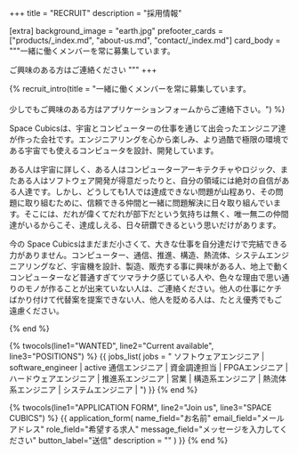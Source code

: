 +++
title = "RECRUIT"
description = "採用情報"

[extra]
background_image = "earth.jpg"
prefooter_cards = ["products/_index.md", "about-us.md", "contact/_index.md"]
card_body = """一緒に働くメンバーを常に募集しています。

ご興味のある方はご連絡ください
"""
+++

{% recruit_intro(title = "一緒に働くメンバーを常に募集しています。<br><br> 少しでもご興味のある方はアプリケーションフォームからご連絡下さい。") %}

Space Cubicsは、宇宙とコンピューターの仕事を通じて出会ったエンジニア達が作った会社です。エンジニアリングを心から楽しみ、より過酷で極限の環境である宇宙でも使えるコンピュータを設計、開発しています。

ある人は宇宙に詳しく、ある人はコンピューターアーキテクチャやロジック、またある人はソフトウェア開発が得意だったりと、自分の領域には絶対の自信がある人達です。しかし、どうしても1人では達成できない問題が山程あり、その問題に取り組むために、信頼できる仲間と一緒に問題解決に日々取り組んでいます。そこには、だれが偉くてだれが部下だという気持ちは無く、唯一無二の仲間達がいるからこそ、達成しえる、日々研鑽できるという思いだけがあります。

今の Space Cubicsはまだまだ小さくて、大きな仕事を自分達だけで完結できる力がありません。コンピューター、通信、推進、構造、熱流体、システムエンジニアリングなど、宇宙機を設計、製造、販売する事に興味がある人、地上で動くコンピューターなど普通すぎてツマラナク感じている人や、色々な理由で思い通りのモノが作ることが出来ていない人は、ご連絡ください。他人の仕事にケチばかり付けて代替案を提案できない人、他人を貶める人は、たとえ優秀でもご遠慮ください。

{% end %}


{% twocols(line1="WANTED", line2="Current available", line3="POSITIONS") %}
{{ jobs_list(
	jobs = "
ソフトウェアエンジニア | software_engineer | active
通信エンジニア |
資金調達担当 |
FPGAエンジニア |
ハードウェアエンジニア |
推進系エンジニア |
営業 |
構造系エンジニア |
熱流体系エンジニア |
システムエンジニア |
") }}
{% end %}

{% twocols(line1="APPLICATION FORM", line2="Join us", line3="SPACE CUBICS") %}
{{ application_form(
	name_field="お名前"
	email_field="メールアドレス"
	role_field="希望する求人"
	message_field="メッセージを入力してください"
	button_label="送信"
	description = ""
) }}
{% end %}
